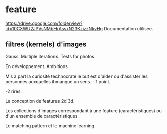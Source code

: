 # feature

https://drive.google.com/folderview?id=10CXWU2JPVsNMbHrAssxN23KzizzNkvHg
Documentation utilisée.

## filtres (kernels) d'images
Gauss. Multiple iterations. Tests for photos.



En développement. Ambitions.

Mis à part la curiosité technocrate le but est 
d'aider ou d'assister les personnes auxquelles
il manque un sens. - 1 point.

-2 rires.

La conception de features 2d 3d.

Les collections d'images correspondant à une
feature (caractéristiques) ou d'un ensemble
de caractéristiques.

Le matching pattern et le machine learning.
